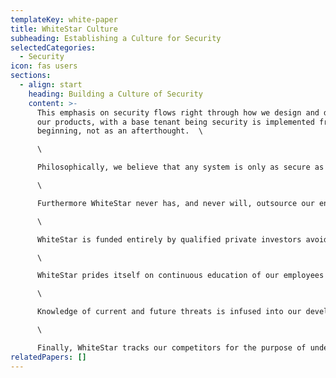 ```yaml
---
templateKey: white-paper
title: WhiteStar Culture
subheading: Establishing a Culture for Security
selectedCategories:
  - Security
icon: fas users
sections:
  - align: start
    heading: Building a Culture of Security
    content: >-
      This emphasis on security flows right through how we design and develop
      our products, with a base tenant being security is implemented from the
      beginning, not as an afterthought.  \

      \

      Philosophically, we believe that any system is only as secure as its’ weakest link. To that end WhiteStar employs only US citizens who have previously held, or could obtain if needed, a security clearance.  WhiteStar subjects each new employee to a comprehensive background check to ensure the trustworthiness of our workforce.  \

      \

      Furthermore WhiteStar never has, and never will, outsource our engineering work.  All development is undertaken in-house at our offices in Research Triangle Park, North Carolina while also maintaining a satellite office in Marietta, Georgia.  \

      \

      WhiteStar is funded entirely by qualified private investors avoiding the traditional venture capital firms whose money may come from international investors.  Our investors are vetted to ensure they, too, are US Citizens and align with our mission of bringing greater digital liberty to the world.  In order to avoid any unwanted influence, or questioning of who has access to our intellectual property, it is our policy that we will not accept investment from foreign entities.\

      \

      WhiteStar prides itself on continuous education of our employees and the development of strong habits to maintain digital security.  Employees are routinely briefed on emerging cyber threats in the world, raising awareness of potential attack vectors on WhiteStar products.  The team also dedicates time engaging in rigorous philosophical discussions on how to best maintain user data privacy, making sure that all actions undertaken by the company are in accordance with WhiteStar’s founding principles.  \

      \

      Knowledge of current and future threats is infused into our development process, ensuring that all products released robustly react to today’s threat matrix.  Internally, practicing what we want our customers to realize, WhiteStar maintains secure communication channels through our SOCIETY app in order to protect the integrity of our internal communications.\

      \

      Finally, WhiteStar tracks our competitors for the purpose of understanding the current state-of-the-art, evolving vulnerabilities, and to have a thorough understanding of the capabilities of both our peers and the “Black Hats” who seek to attack them.  We also maintain a hands-on testbed of competitive products and technologies in order to gain a more thorough understanding of other entities in this space.   By analyzing the information obtained, WhiteStar learns from the mistakes and successes of others, allowing us to more accurately address emerging threats in our products, and understand the ways in which the company or its products can be attacked.
relatedPapers: []
---
```


